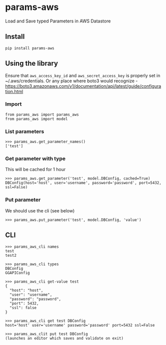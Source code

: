 # params-aws
Load and Save typed Parameters in AWS Datastore

## Install
```
pip install params-aws
```

## Using the library
Ensure that `aws_access_key_id` and `aws_secret_access_key` is properly set in ~/.aws/credentials. 
Or any place where boto3 would recognize - https://boto3.amazonaws.com/v1/documentation/api/latest/guide/configuration.html

### Import
```
from params_aws import params_aws
from params_aws import model
```

### List parameters
```
>>> params_aws.get_parameter_names()
['test']
```

### Get parameter with type
This will be cached for 1 hour
```
>>> params_aws.get_parameter('test', model.DBConfig, cached=True)
DBConfig(host='host', user='username', password='password', port=5432, ssl=False)
```

### Put parameter
We should use the cli (see below)
```
>>> params_aws.put_parameter('test', model.DBConfig, 'value')
```

## CLI
```
>>> params_aws_cli names
test
test2

>>> params_aws_cli types
DBConfig
GGAPIConfig

>>> params_aws_cli get-value test
{
  "host": "host",
  "user": "username",
  "password": "password",
  "port": 5432,
  "ssl": false
}

>>> params_aws_cli get test DBConfig
host='host' user='username' password='password' port=5432 ssl=False

>>> params_aws_clit put test DBConfig
(launches an editor which saves and validate on exit)
```